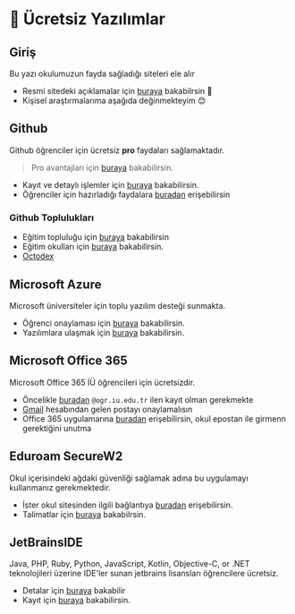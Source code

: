 # 🤑 Ücretsiz Yazılımlar

## Giriş

Bu yazı okulumuzun fayda sağladığı siteleri ele alır

- Resmi sitedeki açıklamalar için [buraya](https://bilgisayarmuhendislik.istanbulc.edu.tr/tr/content/ogrenci/online-kaynaklar) bakabilrsin 🏫
- Kişisel araştırmalarıma aşağıda değinmekteyim 😊

## Github

Github öğrenciler için ücretsiz **pro** faydaları sağlamaktadır.

> Pro avantajları için [buraya][benefits] bakabilirsin.

- Kayıt ve detaylı işlemler için [buraya][github student] bakabilirsin.
- Öğrenciler için hazırladığı faydalara [buradan][github dev pack] erişebilirsin

### Github Toplulukları

- Eğitim topluluğu için [buraya](https://education.github.community/c/students) bakabilirsin
- Eğitim okulları için [buraya][github education school] bakabilirsin.
- [Octodex][github octodex]

## Microsoft Azure

Microsoft üniversiteler için toplu yazılım desteği sunmakta.

- Öğrenci onaylaması için [buraya][öğrenci onaylama - azure] bakabilirsin.
- Yazılımlara ulaşmak için [buraya][azure devtools] bakabilirsin.

## Microsoft Office 365

Microsoft Office 365 İÜ öğrencileri için ücretsizdir.

- Öncelikle [buradan][office 365 education] `@ogr.iu.edu.tr` ilen kayıt olman gerekmekte
- [Gmail][gmail] hesabından gelen postayı onaylamalısın
- Office 365 uygulamarına [buradan][office 365] erişebilirsin, okul epostan ile girmenn gerektiğini unutma

## Eduroam SecureW2

Okul içerisindeki ağdaki güvenliği sağlamak adına bu uygulamayı kullanmanız gerekmektedir.

- İster okul sitesinden ilgili bağlantıya [buradan][securew2] erişebilirsin.
- Talimatlar için [buraya][securew2 talimatlar] bakabilrsin.

## JetBrainsIDE

Java, PHP, Ruby, Python, JavaScript, Kotlin, Objective-C, or .NET teknolojileri üzerine IDE'ler sunan jetbrains lisansları öğrencilere ücretsiz.

- Detalar için [buraya][jetbrains detay] bakabilir
- Kayıt için [buraya][jetbrains kayıt] bakabilirsin.

[benefits]: https://education.github.com/benefits/offers
[github student]: https://education.github.com/students
[github dev pack]: https://education.github.com/pack/offers
[github comminity]: https://education.github.community/c/students
[github octodex]: https://octodex.github.com/
[github education school]: https://education.github.com/partners/schools
[details]: https://help.github.com/en/categories/teaching-and-learning-with-github-education
[azure devtools]: https://azureforeducation.microsoft.com/devtools
[öğrenci onaylama - azure]: https://signup.azure.com/studentverification
[office 365 education]: https://products.office.com/tr-tr/student/office-in-education
[gmail]: https://www.office.com/?auth=2&home=1
[office 365]: https://www.office.com/?auth=2&home=1
[securew2]: http://bilgiislem.istanbul.edu.tr/tr/content/eduroam-baglanti-ayarlari/windows-isletim-sistemi
[securew2 talimatlar]: http://cdn.istanbul.edu.tr/FileHandler2.ashx?f=eduroam-securew2-win8.pdf
[jetbrains detay]: https://www.jetbrains.com/shop/eform/students
[jetbrains kayıt]: https://www.jetbrains.com/shop/eform/students

